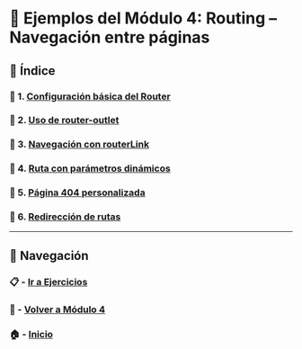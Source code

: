 # 🧪 Ejemplos del Módulo 4: Routing – Navegación entre páginas

## 📌 Índice

### 🧪 1. [Configuración básica del Router](./Enunciados/Ejemplo_1.md)
### 🧪 2. [Uso de router-outlet](./Enunciados/Ejemplo_2.md)
### 🧪 3. [Navegación con routerLink](./Enunciados/Ejemplo_3.md)
### 🧪 4. [Ruta con parámetros dinámicos](./Enunciados/Ejemplo_4.md)
### 🧪 5. [Página 404 personalizada](./Enunciados/Ejemplo_5.md)
### 🧪 6. [Redirección de rutas](./Enunciados/Ejemplo_6.md)

---

## 🔁 Navegación

### 📋 - [Ir a Ejercicios](../Ejercicios/README.md)

### 📘 - [Volver a Módulo 4](../Modulo_4.md)

### 🏠 - [Inicio](../../../README.md)
